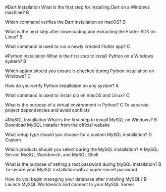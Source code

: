 #Dart Installation
What is the first step for installing Dart on a Windows machine?
B

Which command verifies the Dart installation on macOS?
D

What is the next step after downloading and extracting the Flutter SDK on Linux?
B

What command is used to run a newly created Flutter app?
C

#Python Installation
What is the first step to install Python on a Windows system?
B 

Which option should you ensure is checked during Python installation on Windows?
C

How do you verify Python installation on any system?
A

What command is used to install pip on macOS and Linux?
C

What is the purpose of a virtual environment in Python?
C To separate project dependencies and avoid conflicts

#MySQL Installation
What is the first step to install MySQL on Windows?
B Download MySQL Installer from the official website

What setup type should you choose for a custom MySQL installation?
D Custom

Which products should you select during the MySQL installation?
A MySQL Server, MySQL Workbench, and MySQL Shell

What is the purpose of setting a root password during MySQL installation?
B To secure your MySQL installation with a super-secret password

How do you begin managing your database after installing MySQL?
B Launch MySQL Workbench and connect to your MySQL Server



